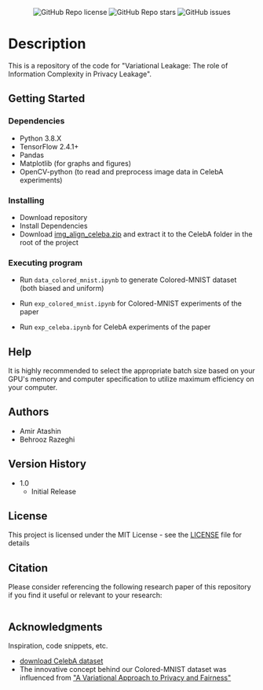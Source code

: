 <p align="center">
    <img alt="GitHub Repo license" src="https://img.shields.io/github/license/BehroozRazeghi/Variational-Leakage?logo=license&style=flat-square">
    <img alt="GitHub Repo stars" src="https://img.shields.io/github/stars/BehroozRazeghi/Variational-Leakage?logo=stars&style=flat-square">
    <img alt="GitHub issues" src="https://img.shields.io/github/issues-raw/BehroozRazeghi/Variational-Leakage?logo=open_issues&style=flat-square">
</p>

# Description

This is a repository of the code for "Variational Leakage: The role of Information Complexity in Privacy Leakage".

## Getting Started

### Dependencies

* Python 3.8.X
* TensorFlow 2.4.1+
* Pandas
* Matplotlib (for graphs and figures)
* OpenCV-python (to read and preprocess image data in CelebA experiments)

### Installing

* Download repository
* Install Dependencies
* Download [img_align_celeba.zip](https://drive.google.com/drive/folders/0B7EVK8r0v71pTUZsaXdaSnZBZzg) and extract it to the CelebA folder in the root of the project

### Executing program

* Run `data_colored_mnist.ipynb` to generate Colored-MNIST dataset (both biased and uniform)
* Run `exp_colored_mnist.ipynb` for Colored-MNIST experiments of the paper

* Run `exp_celeba.ipynb` for CelebA experiments of the paper

## Help

It is highly recommended to select the appropriate batch size based on your GPU's memory and computer specification to utilize maximum efficiency on your computer. 

## Authors

* Amir Atashin
* Behrooz Razeghi

## Version History

* 1.0
    * Initial Release

## License

This project is licensed under the MIT License - see the [LICENSE](./LICENSE) file for details

## Citation

Please consider referencing the following research paper of this repository if you find it useful or relevant to your research:
```
```
## Acknowledgments

Inspiration, code snippets, etc.
* [download CelebA dataset](http://mmlab.ie.cuhk.edu.hk/projects/CelebA.html)
* The innovative concept behind our Colored-MNIST dataset was influenced from ["A Variational Approach to Privacy and Fairness"](https://arxiv.org/abs/2006.06332)
